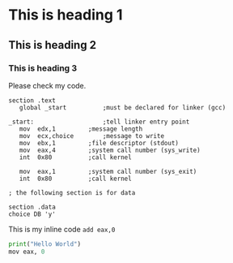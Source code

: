 # This is heading 1
## This is heading 2
### This is heading 3
Please check my code.  
```
section .text
   global _start          ;must be declared for linker (gcc)
	
_start:                   ;tell linker entry point
   mov	edx,1		  ;message length
   mov	ecx,choice        ;message to write
   mov	ebx,1		  ;file descriptor (stdout)
   mov	eax,4		  ;system call number (sys_write)
   int	0x80		  ;call kernel

   mov	eax,1		  ;system call number (sys_exit)
   int	0x80		  ;call kernel

; the following section is for data

section .data
choice DB 'y'
```

This is my inline code `add eax,0`

```python
print("Hello World")
mov eax, 0
```



